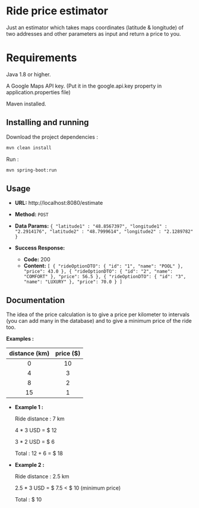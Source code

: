 # Ride price estimator
Just an estimator which takes maps coordinates (latitude &amp; longitude) of two addresses and other parameters as input and return a price to you.

# Requirements

Java 1.8 or higher.

A Google Maps API key. (Put it in the google.api.key property in application.properties file)

Maven installed.

## Installing and running

Download the project dependencies : 
```bash 
mvn clean install 
```

Run : 
```bash 
mvn spring-boot:run
```

## Usage

* **URL:**
http://localhost:8080/estimate

* **Method:**
`POST`

* **Data Params:**
`{
    "latitude1" : "48.8567397",
    "longitude1" : "2.2914176",
    "latitude2" : "48.7999614",
    "longitude2" : "2.1289782"
}`

* **Success Response:**

  * **Code:** 200 <br />
  * **Content:** `[
    {
        "rideOptionDTO": {
            "id": "1",
            "name": "POOL"
        },
        "price": 43.0
    },
    {
        "rideOptionDTO": {
            "id": "2",
            "name": "COMFORT"
        },
        "price": 56.5
    },
    {
        "rideOptionDTO": {
            "id": "3",
            "name": "LUXURY"
        },
        "price": 70.0
    }
]`

## Documentation

The idea of the price calculation is to give a price per kilometer to intervals (you can add many in the database) and to give a minimum price of the ride too.

**Examples :** 

|distance (km) | price ($) |
|:----------:|:----------:|
|0|10|
|4|3|
|8|2|
|15|1|

  * **Example 1 :**

    Ride distance :  7 km

    4 * 3 USD  = $ 12

    3 * 2 USD = $ 6

    Total : 12 + 6 = $ 18


  * **Example 2 :**

      Ride distance :  2.5 km

    2.5 * 3 USD  = $ 7.5 < $ 10 (minimum price)

    Total : $ 10
